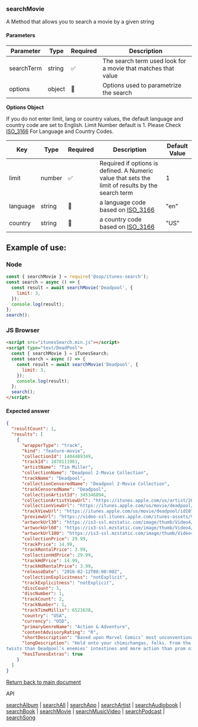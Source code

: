 ### searchMovie

A Method that allows you to search a movie by a given string

#### Parameters

| Parameter  | Type   | Required | Description                                                   |
| ---------- | ------ | -------- | ------------------------------------------------------------- |
| searchTerm | string | ✅       | The search term used look for a movie that matches that value |
| options    | object | 🔴       | Options used to parametrize the search                        |

<b>Options Object</b>

If you do not enter limit, lang or country values, the default language and country code are set to English. Limit Number default is 1.
Please Check [ISO_3166](https://en.wikipedia.org/wiki/ISO_3166-1_alpha-2) For Language and Country Codes.

| Key      | Type   | Required | Description                                                                                       | Default Value |
| -------- | ------ | -------- | ------------------------------------------------------------------------------------------------- | ------------- |
| limit    | number | ✅       | Required if options is defined. A Numeric value that sets the limit of results by the search term | 1             |
| language | string | 🔴       | a language code based on [ISO_3166](https://en.wikipedia.org/wiki/ISO_3166-1_alpha-2)             | "en"          |
| country  | string | 🔴       | a country code based on [ISO_3166](https://en.wikipedia.org/wiki/ISO_3166-1_alpha-2)              | "US"          |

## Example of use:

### Node

```js
const { searchMovie } = require('@sop/itunes-search');
const search = async () => {
  const result = await searchMovie('Deadpool', {
    limit: 3,
  });
  console.log(result);
};
search();
```

### JS Browser

```html
<script src="itunesSearch.min.js"></script>
<script type="text/DeadPool">
  const { searchMovie } = iTunesSearch;
  const search = async () => {
    const result = await searchMovie('Deadpool', {
      limit: 3,
    });
    console.log(result);
  };
  search();
</script>
```

#### Expected answer

```json
{
  "resultCount": 1,
  "results": [
    {
      "wrapperType": "track",
      "kind": "feature-movie",
      "collectionId": 1404489349,
      "trackId": 1078111961,
      "artistName": "Tim Miller",
      "collectionName": "Deadpool 2-Movie Collection",
      "trackName": "Deadpool",
      "collectionCensoredName": "Deadpool 2-Movie Collection",
      "trackCensoredName": "Deadpool",
      "collectionArtistId": 345346894,
      "collectionArtistViewUrl": "https://itunes.apple.com/us/artist/20th-century-fox-film/345346894?uo=4",
      "collectionViewUrl": "https://itunes.apple.com/us/movie/deadpool/id1078111961?uo=4",
      "trackViewUrl": "https://itunes.apple.com/us/movie/deadpool/id1078111961?uo=4",
      "previewUrl": "https://video-ssl.itunes.apple.com/itunes-assets/Video118/v4/ee/77/0b/ee770b8b-dc3b-423a-c695-fab7f47d5b0c/mzvf_6207691253036919622.640x354.h264lc.U.p.m4v",
      "artworkUrl30": "https://is3-ssl.mzstatic.com/image/thumb/Video4/v4/69/97/72/69977202-baa8-227d-26eb-18eddcc6c3f2/source/30x30bb.jpg",
      "artworkUrl60": "https://is3-ssl.mzstatic.com/image/thumb/Video4/v4/69/97/72/69977202-baa8-227d-26eb-18eddcc6c3f2/source/60x60bb.jpg",
      "artworkUrl100": "https://is3-ssl.mzstatic.com/image/thumb/Video4/v4/69/97/72/69977202-baa8-227d-26eb-18eddcc6c3f2/source/100x100bb.jpg",
      "collectionPrice": 29.99,
      "trackPrice": 14.99,
      "trackRentalPrice": 3.99,
      "collectionHdPrice": 29.99,
      "trackHdPrice": 14.99,
      "trackHdRentalPrice": 3.99,
      "releaseDate": "2016-02-12T08:00:00Z",
      "collectionExplicitness": "notExplicit",
      "trackExplicitness": "notExplicit",
      "discCount": 1,
      "discNumber": 1,
      "trackCount": 2,
      "trackNumber": 1,
      "trackTimeMillis": 6521638,
      "country": "USA",
      "currency": "USD",
      "primaryGenreName": "Action & Adventure",
      "contentAdvisoryRating": "R",
      "shortDescription": "Based upon Marvel Comics’ most unconventional anti-hero, DEADPOOL tells the origin story of former",
      "longDescription": "Hold onto your chimichangas, folks. From the studio that brought you all 3 Taken films comes the block-busting, fourth-wall-breaking masterpiece about Marvel Comics’ sexiest anti-hero! Starring God’s perfect idiot Ryan Reynolds and a bunch of other \"actors,\" DEADPOOL is a giddy slice of awesomeness packed with more
twists than Deadpool’s enemies’ intestines and more action than prom night. Amazeballs!",
      "hasITunesExtras": true
    }
  ]
}
```

[Return back to main document](../README.md)

API

[searchAlbum](./searchAlbum.md) | [searchAll](./searchAll.md) | [searchApp](./searchApp.md) | [searchArtist](./searchArtist.md) | [searchAudiobook](./searchAudiobook.md) | [searchBook](./searchBook.md) | [searchMovie](./searchMovie.md) | [searchMusicVideo](./searchMusicVideo.md) | [searchPodcast](./searchPodcast.md) | [searchSong](./searchSong.md)
